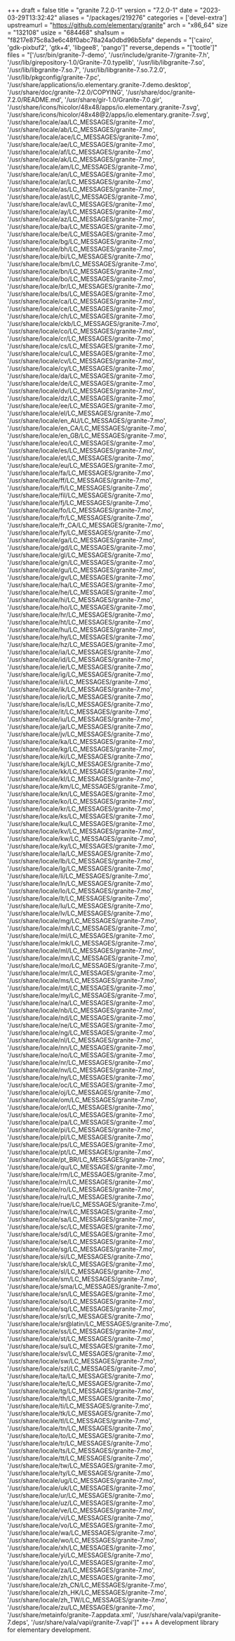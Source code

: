 +++
draft = false
title = "granite 7.2.0-1"
version = "7.2.0-1"
date = "2023-03-29T13:32:42"
aliases = "/packages/219276"
categories = ['devel-extra']
upstreamurl = "https://github.com/elementary/granite"
arch = "x86_64"
size = "132108"
usize = "684468"
sha1sum = "f8217e875c8a3e6c48f0abc78a24a0dbd96b5bfa"
depends = "['cairo', 'gdk-pixbuf2', 'gtk+4', 'libgee8', 'pango']"
reverse_depends = "['tootle']"
files = "['/usr/bin/granite-7-demo', '/usr/include/granite-7/granite-7.h', '/usr/lib/girepository-1.0/Granite-7.0.typelib', '/usr/lib/libgranite-7.so', '/usr/lib/libgranite-7.so.7', '/usr/lib/libgranite-7.so.7.2.0', '/usr/lib/pkgconfig/granite-7.pc', '/usr/share/applications/io.elementary.granite-7.demo.desktop', '/usr/share/doc/granite-7.2.0/COPYING', '/usr/share/doc/granite-7.2.0/README.md', '/usr/share/gir-1.0/Granite-7.0.gir', '/usr/share/icons/hicolor/48x48/apps/io.elementary.granite-7.svg', '/usr/share/icons/hicolor/48x48@2/apps/io.elementary.granite-7.svg', '/usr/share/locale/aa/LC_MESSAGES/granite-7.mo', '/usr/share/locale/ab/LC_MESSAGES/granite-7.mo', '/usr/share/locale/ace/LC_MESSAGES/granite-7.mo', '/usr/share/locale/ae/LC_MESSAGES/granite-7.mo', '/usr/share/locale/af/LC_MESSAGES/granite-7.mo', '/usr/share/locale/ak/LC_MESSAGES/granite-7.mo', '/usr/share/locale/am/LC_MESSAGES/granite-7.mo', '/usr/share/locale/an/LC_MESSAGES/granite-7.mo', '/usr/share/locale/ar/LC_MESSAGES/granite-7.mo', '/usr/share/locale/as/LC_MESSAGES/granite-7.mo', '/usr/share/locale/ast/LC_MESSAGES/granite-7.mo', '/usr/share/locale/av/LC_MESSAGES/granite-7.mo', '/usr/share/locale/ay/LC_MESSAGES/granite-7.mo', '/usr/share/locale/az/LC_MESSAGES/granite-7.mo', '/usr/share/locale/ba/LC_MESSAGES/granite-7.mo', '/usr/share/locale/be/LC_MESSAGES/granite-7.mo', '/usr/share/locale/bg/LC_MESSAGES/granite-7.mo', '/usr/share/locale/bh/LC_MESSAGES/granite-7.mo', '/usr/share/locale/bi/LC_MESSAGES/granite-7.mo', '/usr/share/locale/bm/LC_MESSAGES/granite-7.mo', '/usr/share/locale/bn/LC_MESSAGES/granite-7.mo', '/usr/share/locale/bo/LC_MESSAGES/granite-7.mo', '/usr/share/locale/br/LC_MESSAGES/granite-7.mo', '/usr/share/locale/bs/LC_MESSAGES/granite-7.mo', '/usr/share/locale/ca/LC_MESSAGES/granite-7.mo', '/usr/share/locale/ce/LC_MESSAGES/granite-7.mo', '/usr/share/locale/ch/LC_MESSAGES/granite-7.mo', '/usr/share/locale/ckb/LC_MESSAGES/granite-7.mo', '/usr/share/locale/co/LC_MESSAGES/granite-7.mo', '/usr/share/locale/cr/LC_MESSAGES/granite-7.mo', '/usr/share/locale/cs/LC_MESSAGES/granite-7.mo', '/usr/share/locale/cu/LC_MESSAGES/granite-7.mo', '/usr/share/locale/cv/LC_MESSAGES/granite-7.mo', '/usr/share/locale/cy/LC_MESSAGES/granite-7.mo', '/usr/share/locale/da/LC_MESSAGES/granite-7.mo', '/usr/share/locale/de/LC_MESSAGES/granite-7.mo', '/usr/share/locale/dv/LC_MESSAGES/granite-7.mo', '/usr/share/locale/dz/LC_MESSAGES/granite-7.mo', '/usr/share/locale/ee/LC_MESSAGES/granite-7.mo', '/usr/share/locale/el/LC_MESSAGES/granite-7.mo', '/usr/share/locale/en_AU/LC_MESSAGES/granite-7.mo', '/usr/share/locale/en_CA/LC_MESSAGES/granite-7.mo', '/usr/share/locale/en_GB/LC_MESSAGES/granite-7.mo', '/usr/share/locale/eo/LC_MESSAGES/granite-7.mo', '/usr/share/locale/es/LC_MESSAGES/granite-7.mo', '/usr/share/locale/et/LC_MESSAGES/granite-7.mo', '/usr/share/locale/eu/LC_MESSAGES/granite-7.mo', '/usr/share/locale/fa/LC_MESSAGES/granite-7.mo', '/usr/share/locale/ff/LC_MESSAGES/granite-7.mo', '/usr/share/locale/fi/LC_MESSAGES/granite-7.mo', '/usr/share/locale/fil/LC_MESSAGES/granite-7.mo', '/usr/share/locale/fj/LC_MESSAGES/granite-7.mo', '/usr/share/locale/fo/LC_MESSAGES/granite-7.mo', '/usr/share/locale/fr/LC_MESSAGES/granite-7.mo', '/usr/share/locale/fr_CA/LC_MESSAGES/granite-7.mo', '/usr/share/locale/fy/LC_MESSAGES/granite-7.mo', '/usr/share/locale/ga/LC_MESSAGES/granite-7.mo', '/usr/share/locale/gd/LC_MESSAGES/granite-7.mo', '/usr/share/locale/gl/LC_MESSAGES/granite-7.mo', '/usr/share/locale/gn/LC_MESSAGES/granite-7.mo', '/usr/share/locale/gu/LC_MESSAGES/granite-7.mo', '/usr/share/locale/gv/LC_MESSAGES/granite-7.mo', '/usr/share/locale/ha/LC_MESSAGES/granite-7.mo', '/usr/share/locale/he/LC_MESSAGES/granite-7.mo', '/usr/share/locale/hi/LC_MESSAGES/granite-7.mo', '/usr/share/locale/ho/LC_MESSAGES/granite-7.mo', '/usr/share/locale/hr/LC_MESSAGES/granite-7.mo', '/usr/share/locale/ht/LC_MESSAGES/granite-7.mo', '/usr/share/locale/hu/LC_MESSAGES/granite-7.mo', '/usr/share/locale/hy/LC_MESSAGES/granite-7.mo', '/usr/share/locale/hz/LC_MESSAGES/granite-7.mo', '/usr/share/locale/ia/LC_MESSAGES/granite-7.mo', '/usr/share/locale/id/LC_MESSAGES/granite-7.mo', '/usr/share/locale/ie/LC_MESSAGES/granite-7.mo', '/usr/share/locale/ig/LC_MESSAGES/granite-7.mo', '/usr/share/locale/ii/LC_MESSAGES/granite-7.mo', '/usr/share/locale/ik/LC_MESSAGES/granite-7.mo', '/usr/share/locale/io/LC_MESSAGES/granite-7.mo', '/usr/share/locale/is/LC_MESSAGES/granite-7.mo', '/usr/share/locale/it/LC_MESSAGES/granite-7.mo', '/usr/share/locale/iu/LC_MESSAGES/granite-7.mo', '/usr/share/locale/ja/LC_MESSAGES/granite-7.mo', '/usr/share/locale/jv/LC_MESSAGES/granite-7.mo', '/usr/share/locale/ka/LC_MESSAGES/granite-7.mo', '/usr/share/locale/kg/LC_MESSAGES/granite-7.mo', '/usr/share/locale/ki/LC_MESSAGES/granite-7.mo', '/usr/share/locale/kj/LC_MESSAGES/granite-7.mo', '/usr/share/locale/kk/LC_MESSAGES/granite-7.mo', '/usr/share/locale/kl/LC_MESSAGES/granite-7.mo', '/usr/share/locale/km/LC_MESSAGES/granite-7.mo', '/usr/share/locale/kn/LC_MESSAGES/granite-7.mo', '/usr/share/locale/ko/LC_MESSAGES/granite-7.mo', '/usr/share/locale/kr/LC_MESSAGES/granite-7.mo', '/usr/share/locale/ks/LC_MESSAGES/granite-7.mo', '/usr/share/locale/ku/LC_MESSAGES/granite-7.mo', '/usr/share/locale/kv/LC_MESSAGES/granite-7.mo', '/usr/share/locale/kw/LC_MESSAGES/granite-7.mo', '/usr/share/locale/ky/LC_MESSAGES/granite-7.mo', '/usr/share/locale/la/LC_MESSAGES/granite-7.mo', '/usr/share/locale/lb/LC_MESSAGES/granite-7.mo', '/usr/share/locale/lg/LC_MESSAGES/granite-7.mo', '/usr/share/locale/li/LC_MESSAGES/granite-7.mo', '/usr/share/locale/ln/LC_MESSAGES/granite-7.mo', '/usr/share/locale/lo/LC_MESSAGES/granite-7.mo', '/usr/share/locale/lt/LC_MESSAGES/granite-7.mo', '/usr/share/locale/lu/LC_MESSAGES/granite-7.mo', '/usr/share/locale/lv/LC_MESSAGES/granite-7.mo', '/usr/share/locale/mg/LC_MESSAGES/granite-7.mo', '/usr/share/locale/mh/LC_MESSAGES/granite-7.mo', '/usr/share/locale/mi/LC_MESSAGES/granite-7.mo', '/usr/share/locale/mk/LC_MESSAGES/granite-7.mo', '/usr/share/locale/ml/LC_MESSAGES/granite-7.mo', '/usr/share/locale/mn/LC_MESSAGES/granite-7.mo', '/usr/share/locale/mo/LC_MESSAGES/granite-7.mo', '/usr/share/locale/mr/LC_MESSAGES/granite-7.mo', '/usr/share/locale/ms/LC_MESSAGES/granite-7.mo', '/usr/share/locale/mt/LC_MESSAGES/granite-7.mo', '/usr/share/locale/my/LC_MESSAGES/granite-7.mo', '/usr/share/locale/na/LC_MESSAGES/granite-7.mo', '/usr/share/locale/nb/LC_MESSAGES/granite-7.mo', '/usr/share/locale/nd/LC_MESSAGES/granite-7.mo', '/usr/share/locale/ne/LC_MESSAGES/granite-7.mo', '/usr/share/locale/ng/LC_MESSAGES/granite-7.mo', '/usr/share/locale/nl/LC_MESSAGES/granite-7.mo', '/usr/share/locale/nn/LC_MESSAGES/granite-7.mo', '/usr/share/locale/no/LC_MESSAGES/granite-7.mo', '/usr/share/locale/nr/LC_MESSAGES/granite-7.mo', '/usr/share/locale/nv/LC_MESSAGES/granite-7.mo', '/usr/share/locale/ny/LC_MESSAGES/granite-7.mo', '/usr/share/locale/oc/LC_MESSAGES/granite-7.mo', '/usr/share/locale/oj/LC_MESSAGES/granite-7.mo', '/usr/share/locale/om/LC_MESSAGES/granite-7.mo', '/usr/share/locale/or/LC_MESSAGES/granite-7.mo', '/usr/share/locale/os/LC_MESSAGES/granite-7.mo', '/usr/share/locale/pa/LC_MESSAGES/granite-7.mo', '/usr/share/locale/pi/LC_MESSAGES/granite-7.mo', '/usr/share/locale/pl/LC_MESSAGES/granite-7.mo', '/usr/share/locale/ps/LC_MESSAGES/granite-7.mo', '/usr/share/locale/pt/LC_MESSAGES/granite-7.mo', '/usr/share/locale/pt_BR/LC_MESSAGES/granite-7.mo', '/usr/share/locale/qu/LC_MESSAGES/granite-7.mo', '/usr/share/locale/rm/LC_MESSAGES/granite-7.mo', '/usr/share/locale/rn/LC_MESSAGES/granite-7.mo', '/usr/share/locale/ro/LC_MESSAGES/granite-7.mo', '/usr/share/locale/ru/LC_MESSAGES/granite-7.mo', '/usr/share/locale/rue/LC_MESSAGES/granite-7.mo', '/usr/share/locale/rw/LC_MESSAGES/granite-7.mo', '/usr/share/locale/sa/LC_MESSAGES/granite-7.mo', '/usr/share/locale/sc/LC_MESSAGES/granite-7.mo', '/usr/share/locale/sd/LC_MESSAGES/granite-7.mo', '/usr/share/locale/se/LC_MESSAGES/granite-7.mo', '/usr/share/locale/sg/LC_MESSAGES/granite-7.mo', '/usr/share/locale/si/LC_MESSAGES/granite-7.mo', '/usr/share/locale/sk/LC_MESSAGES/granite-7.mo', '/usr/share/locale/sl/LC_MESSAGES/granite-7.mo', '/usr/share/locale/sm/LC_MESSAGES/granite-7.mo', '/usr/share/locale/sma/LC_MESSAGES/granite-7.mo', '/usr/share/locale/sn/LC_MESSAGES/granite-7.mo', '/usr/share/locale/so/LC_MESSAGES/granite-7.mo', '/usr/share/locale/sq/LC_MESSAGES/granite-7.mo', '/usr/share/locale/sr/LC_MESSAGES/granite-7.mo', '/usr/share/locale/sr@latin/LC_MESSAGES/granite-7.mo', '/usr/share/locale/ss/LC_MESSAGES/granite-7.mo', '/usr/share/locale/st/LC_MESSAGES/granite-7.mo', '/usr/share/locale/su/LC_MESSAGES/granite-7.mo', '/usr/share/locale/sv/LC_MESSAGES/granite-7.mo', '/usr/share/locale/sw/LC_MESSAGES/granite-7.mo', '/usr/share/locale/szl/LC_MESSAGES/granite-7.mo', '/usr/share/locale/ta/LC_MESSAGES/granite-7.mo', '/usr/share/locale/te/LC_MESSAGES/granite-7.mo', '/usr/share/locale/tg/LC_MESSAGES/granite-7.mo', '/usr/share/locale/th/LC_MESSAGES/granite-7.mo', '/usr/share/locale/ti/LC_MESSAGES/granite-7.mo', '/usr/share/locale/tk/LC_MESSAGES/granite-7.mo', '/usr/share/locale/tl/LC_MESSAGES/granite-7.mo', '/usr/share/locale/tn/LC_MESSAGES/granite-7.mo', '/usr/share/locale/to/LC_MESSAGES/granite-7.mo', '/usr/share/locale/tr/LC_MESSAGES/granite-7.mo', '/usr/share/locale/ts/LC_MESSAGES/granite-7.mo', '/usr/share/locale/tt/LC_MESSAGES/granite-7.mo', '/usr/share/locale/tw/LC_MESSAGES/granite-7.mo', '/usr/share/locale/ty/LC_MESSAGES/granite-7.mo', '/usr/share/locale/ug/LC_MESSAGES/granite-7.mo', '/usr/share/locale/uk/LC_MESSAGES/granite-7.mo', '/usr/share/locale/ur/LC_MESSAGES/granite-7.mo', '/usr/share/locale/uz/LC_MESSAGES/granite-7.mo', '/usr/share/locale/ve/LC_MESSAGES/granite-7.mo', '/usr/share/locale/vi/LC_MESSAGES/granite-7.mo', '/usr/share/locale/vo/LC_MESSAGES/granite-7.mo', '/usr/share/locale/wa/LC_MESSAGES/granite-7.mo', '/usr/share/locale/wo/LC_MESSAGES/granite-7.mo', '/usr/share/locale/xh/LC_MESSAGES/granite-7.mo', '/usr/share/locale/yi/LC_MESSAGES/granite-7.mo', '/usr/share/locale/yo/LC_MESSAGES/granite-7.mo', '/usr/share/locale/za/LC_MESSAGES/granite-7.mo', '/usr/share/locale/zh/LC_MESSAGES/granite-7.mo', '/usr/share/locale/zh_CN/LC_MESSAGES/granite-7.mo', '/usr/share/locale/zh_HK/LC_MESSAGES/granite-7.mo', '/usr/share/locale/zh_TW/LC_MESSAGES/granite-7.mo', '/usr/share/locale/zu/LC_MESSAGES/granite-7.mo', '/usr/share/metainfo/granite-7.appdata.xml', '/usr/share/vala/vapi/granite-7.deps', '/usr/share/vala/vapi/granite-7.vapi']"
+++
A development library for elementary development.